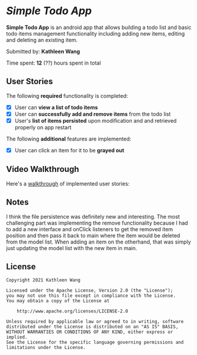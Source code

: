 # *Simple Todo App*

**Simple Todo App** is an android app that allows building a todo list and basic todo items management functionality including adding new items, editing and deleting an existing item.

Submitted by: **Kathleen Wang**

Time spent: **12** (??) hours spent in total

## User Stories

The following **required** functionality is completed:

* [x] User can **view a list of todo items**
* [x] User can **successfully add and remove items** from the todo list
* [x] User's **list of items persisted** upon modification and and retrieved properly on app restart

The following **additional** features are implemented:

* [x] User can click an item for it to be **grayed out**

## Video Walkthrough

Here's a [walkthrough](https://media.discordapp.net/attachments/701277128951595032/807839763473236028/screen-capture.gif) 
of implemented user stories:

## Notes

I think the file persistence was definitely new and interesting. The most challenging part was implementing the remove functionality because I had to add a new interface and onClick listeners to get the removed item position and then pass it back to main where the item would be deleted from the model list. When adding an item on the otherhand, that was simply just updating the model list with the new item in main. 

## License

    Copyright 2021 Kathleen Wang

    Licensed under the Apache License, Version 2.0 (the "License");
    you may not use this file except in compliance with the License.
    You may obtain a copy of the License at

        http://www.apache.org/licenses/LICENSE-2.0

    Unless required by applicable law or agreed to in writing, software
    distributed under the License is distributed on an "AS IS" BASIS,
    WITHOUT WARRANTIES OR CONDITIONS OF ANY KIND, either express or implied.
    See the License for the specific language governing permissions and
    limitations under the License.

